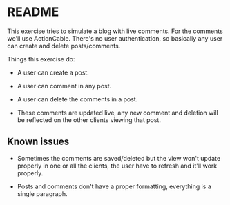 # README

This exercise tries to simulate a blog with live comments. For the comments we'll use ActionCable.
There's no user authentication, so basically any user can create and delete posts/comments.

Things this exercise do:

* A user can create a post.

* A user can comment in any post.

* A user can delete the comments in a post.

* These comments are updated live, any new comment and deletion will be reflected on the other clients viewing that post.


## Known issues

* Sometimes the comments are saved/deleted but the view won't update properly in one or all the clients, the user have to refresh and it'll work properly.

* Posts and comments don't have a proper formatting, everything is a single paragraph.
